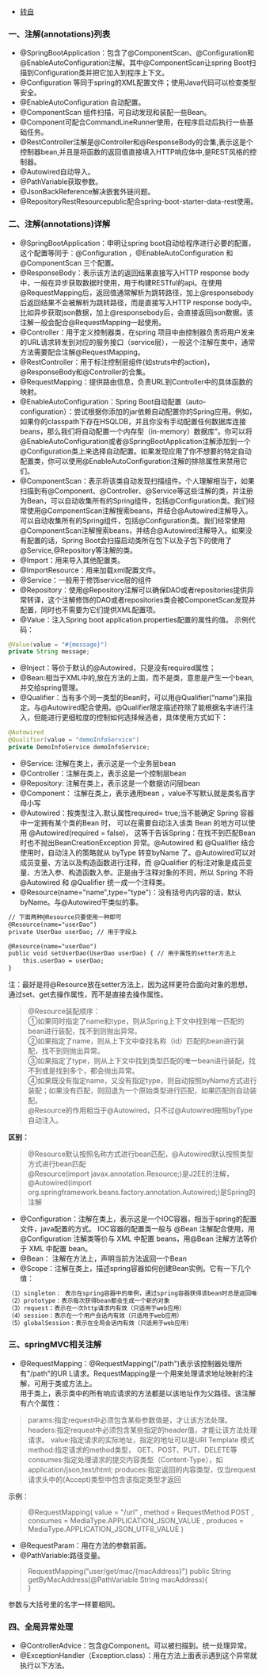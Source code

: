 - [转自](https://www.cnblogs.com/tanwei81/p/6814022.html)

### 一、注解(annotations)列表 
- @SpringBootApplication：包含了@ComponentScan、@Configuration和@EnableAutoConfiguration注解。其中@ComponentScan让spring Boot扫描到Configuration类并把它加入到程序上下文。
- @Configuration 等同于spring的XML配置文件；使用Java代码可以检查类型安全。
- @EnableAutoConfiguration 自动配置。
- @ComponentScan 组件扫描，可自动发现和装配一些Bean。
- @Component可配合CommandLineRunner使用，在程序启动后执行一些基础任务。
- @RestController注解是@Controller和@ResponseBody的合集,表示这是个控制器bean,并且是将函数的返回值直接填入HTTP响应体中,是REST风格的控制器。
- @Autowired自动导入。
- @PathVariable获取参数。
- @JsonBackReference解决嵌套外链问题。
- @RepositoryRestResourcepublic配合spring-boot-starter-data-rest使用。

### 二、注解(annotations)详解
- @SpringBootApplication：申明让spring boot自动给程序进行必要的配置，这个配置等同于：@Configuration ，@EnableAutoConfiguration 和 @ComponentScan 三个配置。
- @ResponseBody：表示该方法的返回结果直接写入HTTP response body中，一般在异步获取数据时使用，用于构建RESTful的api。在使用@RequestMapping后，返回值通常解析为跳转路径，加上@responsebody后返回结果不会被解析为跳转路径，而是直接写入HTTP response body中。比如异步获取json数据，加上@responsebody后，会直接返回json数据。该注解一般会配合@RequestMapping一起使用。
- @Controller：用于定义控制器类，在spring 项目中由控制器负责将用户发来的URL请求转发到对应的服务接口（service层），一般这个注解在类中，通常方法需要配合注解@RequestMapping。
- @RestController：用于标注控制层组件(如struts中的action)，@ResponseBody和@Controller的合集。
- @RequestMapping：提供路由信息，负责URL到Controller中的具体函数的映射。
- @EnableAutoConfiguration：Spring Boot自动配置（auto-configuration）：尝试根据你添加的jar依赖自动配置你的Spring应用。例如，如果你的classpath下存在HSQLDB，并且你没有手动配置任何数据库连接beans，那么我们将自动配置一个内存型（in-memory）数据库”。你可以将@EnableAutoConfiguration或者@SpringBootApplication注解添加到一个@Configuration类上来选择自动配置。如果发现应用了你不想要的特定自动配置类，你可以使用@EnableAutoConfiguration注解的排除属性来禁用它们。
- @ComponentScan：表示将该类自动发现扫描组件。个人理解相当于，如果扫描到有@Component、@Controller、@Service等这些注解的类，并注册为Bean，可以自动收集所有的Spring组件，包括@Configuration类。我们经常使用@ComponentScan注解搜索beans，并结合@Autowired注解导入。可以自动收集所有的Spring组件，包括@Configuration类。我们经常使用@ComponentScan注解搜索beans，并结合@Autowired注解导入。如果没有配置的话，Spring Boot会扫描启动类所在包下以及子包下的使用了@Service,@Repository等注解的类。
- @Import：用来导入其他配置类。
- @ImportResource：用来加载xml配置文件。
- @Service：一般用于修饰service层的组件
- @Repository：使用@Repository注解可以确保DAO或者repositories提供异常转译，这个注解修饰的DAO或者repositories类会被ComponetScan发现并配置，同时也不需要为它们提供XML配置项。
- @Value：注入Spring boot application.properties配置的属性的值。
示例代码：
```java
@Value(value = "#{message}")
private String message;
```

- @Inject：等价于默认的@Autowired，只是没有required属性；
- @Bean:相当于XML中的,放在方法的上面，而不是类，意思是产生一个bean,并交给spring管理。
- @Qualifier：当有多个同一类型的Bean时，可以用@Qualifier(“name”)来指定。与@Autowired配合使用。@Qualifier限定描述符除了能根据名字进行注入，但能进行更细粒度的控制如何选择候选者，具体使用方式如下：
```java
@Autowired 
@Qualifier(value = "demoInfoService") 
private DemoInfoService demoInfoService;
```

- @Service: 注解在类上，表示这是一个业务层bean
- @Controller：注解在类上，表示这是一个控制层bean
- @Repository: 注解在类上，表示这是一个数据访问层bean
- @Component： 注解在类上，表示通用bean ，value不写默认就是类名首字母小写
- @Autowired：按类型注入.默认属性required= true;当不能确定 Spring 容器中一定拥有某个类的Bean 时， 可以在需要自动注入该类 Bean 的地方可以使用 @Autowired(required = false)， 这等于告诉Spring：在找不到匹配Bean时也不抛出BeanCreationException 异常。@Autowired 和 @Qualifier 结合使用时，自动注入的策略就从 byType 转变byName 了。@Autowired可以对成员变量、方法以及构造函数进行注释，而 @Qualifier 的标注对象是成员变量、方法入参、构造函数入参。正是由于注释对象的不同，所以 Spring 不将 @Autowired 和 @Qualifier 统一成一个注释类。
- @Resource(name="name",type="type")：没有括号内内容的话，默认byName。与@Autowired干类似的事。
```markdown
// 下面两种@Resource只要使用一种即可
@Resource(name="userDao")
private UserDao userDao; // 用于字段上

@Resource(name="userDao")
public void setUserDao(UserDao userDao) { // 用于属性的setter方法上
    this.userDao = userDao;
}
```
注：最好是将@Resource放在setter方法上，因为这样更符合面向对象的思想，通过set、get去操作属性，而不是直接去操作属性。

>@Resource装配顺序：\
①如果同时指定了name和type，则从Spring上下文中找到唯一匹配的bean进行装配，找不到则抛出异常。\
②如果指定了name，则从上下文中查找名称（id）匹配的bean进行装配，找不到则抛出异常。\
③如果指定了type，则从上下文中找到类型匹配的唯一bean进行装配，找不到或是找到多个，都会抛出异常。\
④如果既没有指定name，又没有指定type，则自动按照byName方式进行装配；如果没有匹配，则回退为一个原始类型进行匹配，如果匹配则自动装配。\
@Resource的作用相当于@Autowired，只不过@Autowired按照byType自动注入。

**区别：**
> @Resource默认按照名称方式进行bean匹配，@Autowired默认按照类型方式进行bean匹配\
  @Resource(import javax.annotation.Resource;)是J2EE的注解，@Autowired(import org.springframework.beans.factory.annotation.Autowired;)是Spring的注解

- @Configuration：注解在类上，表示这是一个IOC容器，相当于spring的配置文件，java配置的方式。 IOC容器的配置类一般与 @Bean 注解配合使用，用 @Configuration 注解类等价与 XML 中配置 beans，用@Bean 注解方法等价于 XML 中配置 bean。
- @Bean： 注解在方法上，声明当前方法返回一个Bean
- @Scope：注解在类上，描述spring容器如何创建Bean实例。它有一下几个值：
```markdown
（1）singleton： 表示在spring容器中的单例，通过spring容器获得该bean时总是返回唯一的实例
（2）prototype：表示每次获得bean都会生成一个新的对象
（3）request：表示在一次http请求内有效（只适用于web应用）
（4）session：表示在一个用户会话内有效（只适用于web应用）
（5）globalSession：表示在全局会话内有效（只适用于web应用）
```

### 三、springMVC相关注解
- @RequestMapping：@RequestMapping("/path")表示该控制器处理所有"/path"的UR L请求。RequestMapping是一个用来处理请求地址映射的注解，可用于类或方法上。\
用于类上，表示类中的所有响应请求的方法都是以该地址作为父路径。该注解有六个属性： 
>params:指定request中必须包含某些参数值是，才让该方法处理。 
 headers:指定request中必须包含某些指定的header值，才能让该方法处理请求。 
 value:指定请求的实际地址，指定的地址可以是URI Template 模式 
 method:指定请求的method类型， GET、POST、PUT、DELETE等 
 consumes:指定处理请求的提交内容类型（Content-Type），如application/json,text/html; 
 produces:指定返回的内容类型，仅当request请求头中的(Accept)类型中包含该指定类型才返回

示例：
> @RequestMapping( value = "/url" , method = RequestMethod.POST , consumes = MediaType.APPLICATION_JSON_VALUE , produces = MediaType.APPLICATION_JSON_UTF8_VALUE )

- @RequestParam：用在方法的参数前面。 
- @PathVariable:路径变量。
>RequestMapping("user/get/mac/{macAddress}") 
 public String getByMacAddress(@PathVariable String macAddress){  
 }

参数与大括号里的名字一样要相同。

### 四、全局异常处理
- @ControllerAdvice：包含@Component。可以被扫描到。统一处理异常。
- @ExceptionHandler（Exception.class）：用在方法上面表示遇到这个异常就执行以下方法。

